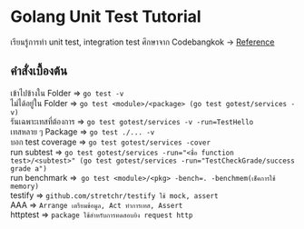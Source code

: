 # Golang Unit Test Tutorial
เรียนรู้การทำ unit test, integration test
ศึกษาจาก Codebangkok -> [Reference](https://www.youtube.com/watch?v=Wd3O6GcA20w)

## คำสั่งเบื้องต้น
เข้าไปข้างใน Folder => `go test -v`<br>
ไม่ได้อยู่ใน Folder => `go test <module>/<package> (go test gotest/services -v)`<br>
รันเฉพาะเทสที่ต้องการ => `go test gotest/services -v -run=TestHello`<br>
เทสหลาย ๆ Package => `go test ./... -v`<br>
บอก test coverage => `go test gotest/services -cover`<br>
run subtest => `go test gotest/services -run="<ชื่อ function test>/<subtest>" (go test gotest/services -run="TestCheckGrade/success grade a")`<br>
run benchmark =>` go test <module>/<pkg> -bench=. -benchmem(เช็คการใช้ memory)`<br>
testify => `github.com/stretchr/testify ใช้ mock, assert`<br>
AAA => `Arrange เตรียมข้อมูล, Act ทำการเทส, Assert`<br>
httptest => `package ใช้สำหรับการทดสอบยิง request http`<br>
